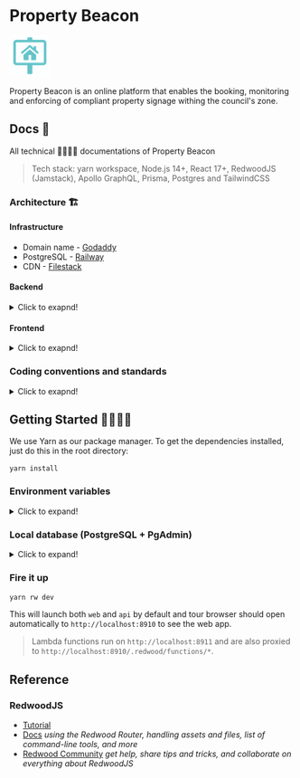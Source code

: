 # Property Beacon

<img src="web/public/images/icons/icon-72x72.png" alt="Property Beacon">

Property Beacon is an online platform that enables the booking, monitoring and enforcing of compliant property signage withing the council's zone.

## Docs 📁

All technical 👨‍💻👩‍💻 documentations of Property Beacon

> Tech stack: yarn workspace, Node.js 14+, React 17+, RedwoodJS (Jamstack), Apollo GraphQL, Prisma, Postgres and TailwindCSS

### Architecture 🏗️

#### Infrastructure

- Domain name - [Godaddy](https://au.godaddy.com/)
- PostgreSQL - [Railway](https://railway.app/)
- CDN - [Filestack](https://dev.filestack.com/login/)

#### Backend

<details>
  <summary>Click to exapnd!</summary>
  
  - [DB (Prisma + PostgreSQL)](docs/DATABASE.md)
  - [Authentication](docs/AUTHENTICATION.md)
  - [Services](docs/SERVICES.md)
  - [GraphQL API](docs/GRAPHQL.md)
  
</details>

#### Frontend

 <details>
  <summary>Click to exapnd!</summary>
  
  - [CDN](docs/CDN.md)
  - [Google Maps Javascript API](docs/GOOGLE_MAP.md)
  
 </details>

### Coding conventions and standards

<details>
  <summary>Click to exapnd!</summary>
  
  - [Fundamental](docs/FUNDAMENTAL.md) _(folder structure, naming conventions and etc)_
  - React
  - Typescript
  - TailwindCSS
  - GraphQL
  - Prisma
  - PostgreSQL
  - Jest
  - Storybook
</details>

## Getting Started 👨‍💻👩‍💻

We use Yarn as our package manager. To get the dependencies installed, just do this in the root directory:

```terminal
yarn install
```

### Environment variables

<details>
  <summary>Click to expand!</summary>
  
`.env.defaults`

See [Local Postgres](#local-postgres) to setup your database for local development

```bash
REDWOOD_SECURE_SERVICES=1
# Local Postgres setup is required
DATABASE_URL="postgresql://postgres:postgres@localhost:5432/pb?connection_limit=1"
```

`.env`

Create `.env` file at the root directory

```
cd property-beacon
touch .env
```

then add `MagicLink`[(?)](docs/AUTHENTICATION.md) keys

```
MAGICLINK_PUBLIC={askMeTheKey}
MAGIC_SECRET_API_KEY={askMeTheKey}
```

add `Filestack` CDN[(?)](docs/CDN.md) key

```
REDWOOD_ENV_FILESTACK_API_KEY={askMeTheKey}
```

add `Google Maps Javascript API key` [(?)](docs/GOOGLE_MAP.md)

```
GOOGLE_MAP_API_KEY={askMeTheKey}
```

</details>

### Local database (PostgreSQL + PgAdmin)

<details>
  <summary>Click to expand!</summary>
  
Install `Docker Desktop` which comes with CLI `docker`

- [Apple Mac](https://docs.docker.com/docker-for-mac/install/)
- [Windows](https://docs.docker.com/docker-for-windows/install/)

Check `docker` CLI after installation

```terminal
> which docker
/usr/local/bin/docker

> which docker-compose
/usr/local/bin/docker-compose
```

Launch docker containers

```terminal
cd property-beacon
docker-compose -f docker-compose.yml up
```

then you should see `Postgres` and `PgAdmin` are up and running. Since the containers are initialized so you can launch containers via Docker Desktop next time instead of CLI.

<img src="docs/docker-desktop.png" alt="Docker Desktop">

apply all db migration scripts

```bash
yarn rw prisma migrate dev
```

`PgAdmin` run on http://localhost:8080/ with `admin@propertybeacon.com/admin` _(username/password)_. You will need to change your database server connection to your actual machine IP address since the two docker containers are running at its independent environment (the same as running on two different machines).

<img src="docs/pgadmin-connection.png" alt="Docker Desktop">
  
</details>

### Fire it up

```terminal
yarn rw dev
```

This will launch both `web` and `api` by default and tour browser should open automatically to `http://localhost:8910` to see the web app.

> Lambda functions run on `http://localhost:8911` and are also proxied to `http://localhost:8910/.redwood/functions/*`.

## Reference

### RedwoodJS

- [Tutorial](https://redwoodjs.com/tutorial/welcome-to-redwood)
- [Docs](https://redwoodjs.com/docs/introduction) _using the Redwood Router, handling assets and files, list of command-line tools, and more_
- [Redwood Community](https://community.redwoodjs.com) _get help, share tips and tricks, and collaborate on everything about RedwoodJS_
